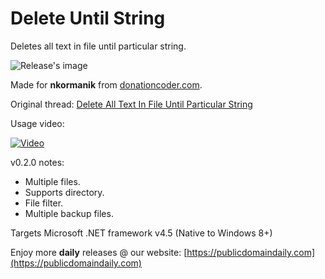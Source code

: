 # Delete Until String
Deletes all text in file until particular string.

![Release's image](https://user-images.githubusercontent.com/54631779/94428909-82a05a80-015f-11eb-825c-9dbcd1a04143.png)

Made for **nkormanik** from [donationcoder.com](https://www.donationcoder.com).

Original thread: [Delete All Text In File Until Particular String](https://www.donationcoder.com/forum/index.php?topic=47179.0)

Usage video:

[![Video](http://img.youtube.com/vi/4st-GSqoOkY/0.jpg)](http://www.youtube.com/watch?v=4st-GSqoOkY "Usage video")

v0.2.0 notes:
- Multiple files.
- Supports directory.
- File filter.
- Multiple backup files.

Targets Microsoft .NET framework v4.5 (Native to Windows 8+)

Enjoy more **daily** releases @ our website: [https://publicdomaindaily.com](https://publicdomaindaily.com)
